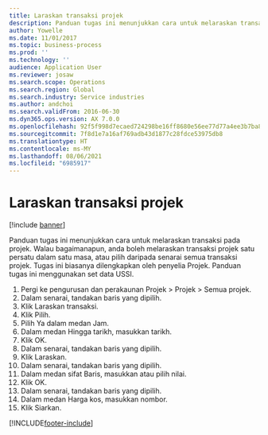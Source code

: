 ```yaml
---
title: Laraskan transaksi projek
description: Panduan tugas ini menunjukkan cara untuk melaraskan transaksi pada projek.
author: Yowelle
ms.date: 11/01/2017
ms.topic: business-process
ms.prod: ''
ms.technology: ''
audience: Application User
ms.reviewer: josaw
ms.search.scope: Operations
ms.search.region: Global
ms.search.industry: Service industries
ms.author: andchoi
ms.search.validFrom: 2016-06-30
ms.dyn365.ops.version: AX 7.0.0
ms.openlocfilehash: 92f5f998d7ecaed724298be16ff8680e56ee77d77a4ee3b7ba83fa5a8a1a4787
ms.sourcegitcommit: 7f8d1e7a16af769adb43d1877c28fdce53975db8
ms.translationtype: HT
ms.contentlocale: ms-MY
ms.lasthandoff: 08/06/2021
ms.locfileid: "6985917"
---
```

# <a name="adjust-project-transactions"></a>Laraskan transaksi projek

[!include [banner](../../includes/banner.md)]

Panduan tugas ini menunjukkan cara untuk melaraskan transaksi pada projek. Walau bagaimanapun, anda boleh melaraskan transaksi projek satu persatu dalam satu masa, atau pilih daripada senarai semua transaksi projek. Tugas ini biasanya dilengkapkan oleh penyelia Projek. Panduan tugas ini menggunakan set data USSI.

1. Pergi ke pengurusan dan perakaunan Projek > Projek > Semua projek. 
2. Dalam senarai, tandakan baris yang dipilih. 
3. Klik Laraskan transaksi. 
4. Klik Pilih. 
5. Pilih Ya dalam medan Jam. 
6. Dalam medan Hingga tarikh, masukkan tarikh. 
7. Klik OK. 
8. Dalam senarai, tandakan baris yang dipilih. 
9. Klik Laraskan. 
10. Dalam senarai, tandakan baris yang dipilih. 
11. Dalam medan sifat Baris, masukkan atau pilih nilai. 
12. Klik OK. 
13. Dalam senarai, tandakan baris yang dipilih. 
14. Dalam medan Harga kos, masukkan nombor. 
15. Klik Siarkan. 


[!INCLUDE[footer-include](../../includes/footer-banner.md)]